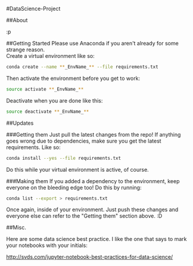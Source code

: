 #DataScience-Project

##About

:p

##Getting Started
Please use Anaconda if you aren't already for some strange reason.  
Create a virtual environment like so:  
```bash
conda create --name **_EnvName_** --file requirements.txt
```

Then activate the environment before you get to work:
```bash
source activate **_EnvName_**
```

Deactivate when you are done like this:
```bash
source deactivate **_EnvName_**
```

##Updates

###Getting them
Just pull the latest changes from the repo! If anything goes wrong due to
dependencies, make sure you get the latest requirements. Like so:  
```bash
conda install --yes --file requirements.txt
```

Do this while your virtual environment is active, of course.

###Making them
If you added a dependency to the environment, keep everyone on the bleeding
edge too! Do this by running:
```bash
conda list --export > requirements.txt
```

Once again, inside of your environment. Just push these changes and everyone
else can refer to the "Getting them" section above. :D

##Misc.

Here are some data science best practice. I like the one that says to mark
your notebooks with your initials:


http://svds.com/jupyter-notebook-best-practices-for-data-science/
